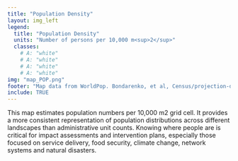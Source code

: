 ```yaml
---
title: "Population Density"
layout: img_left
legend:
  title: "Population Density"
  units: "Number of persons per 10,000 m<sup>2</sup>"
  classes:
    # A: "white"
    # A: "white"
    # A: "white"
    # A: "white"
img: "map_POP.png"
footer: "Map data from WorldPop. Bondarenko, et al, Census/projection-disaggregated gridded population datasets, 2020."
include: TRUE
---
```

This map estimates population numbers per 10,000 m2 grid cell. It provides a more consistent representation of population distributions across different landscapes than administrative unit counts. Knowing where people are is critical for impact assessments and intervention plans, especially those focused on service delivery, food security, climate change, network systems and natural disasters.

